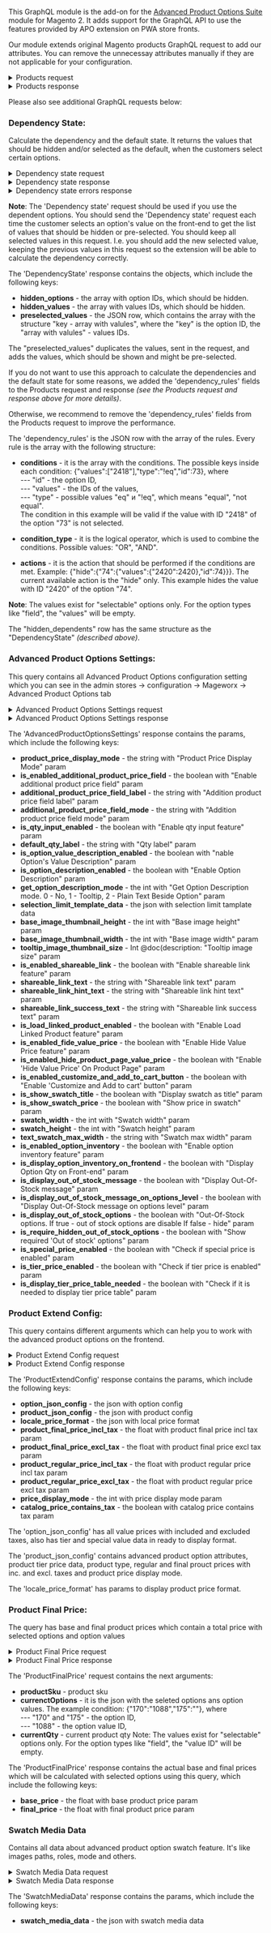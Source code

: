 This GraphQL module is the add-on for the [Advanced Product Options Suite](https://www.mageworx.com/magento-2-advanced-product-options-suite.html) module for Magento 2. It adds support for the GraphQL API to use the features provided by APO extension on PWA store fronts.

Our module extends original Magento products GraphQL request to add our attributes. You can remove the unnecessay attributes manually if they are not applicable for your configuration.

<details>
  <summary>Products request</summary>

Click [here](https://support.mageworx.com/images/manuals/apo/GraphQl_-_Products_-_request.txt) to download.
</details>
<details>
  <summary>Products response</summary>

Click [here](https://support.mageworx.com/images/manuals/apo/GraphQl_-_Products_-_response.txt) to download.
</details>

Please also see additional GraphQL requests below: 

### Dependency State: 
Calculate the dependency and the default state. It returns the values that should be hidden and/or selected as the default, when the customers select certain options. 

<details>
  <summary>Dependency state request</summary>

Click [here](https://support.mageworx.com/images/manuals/apo/GraphQl_-_DependencyState_-_request.txt) to download.
</details>
<details>
  <summary>Dependency state response</summary>

Click [here](https://support.mageworx.com/images/manuals/apo/GraphQl_-_DependencyState_-_response.txt) to download.
</details>
<details>
  <summary>Dependency state errors response</summary>

Click [here](https://support.mageworx.com/images/manuals/apo/GraphQl_-_DependencyState_-_error.txt) to download.
</details>

**Note**:
The 'Dependency state' request should be used if you use the dependent options. You should send the 'Dependency state' request each time the customer selects an option's value on the front-end to get the list of values that should be hidden or pre-selected. You should keep all selected values in this request. I.e. you should add the new selected value, keeping the previous values in this request so the extension will be able to calculate the dependency correctly.

The 'DependencyState' response contains the objects, which include the following keys:

- **hidden_options** - the array with option IDs, which should be hidden.
- **hidden_values** - the array with values IDs, which should be hidden.
- **preselected_values** - the JSON row, which contains the array with the structure "key - array with valules", where the "key" is the option ID, the "array with valules" - values IDs.

The "preselected_values" duplicates the values, sent in the request, and adds the values, which should be shown and might be pre-selected.

If you do not want to use this approach to calculate the dependencies and the default state for some reasons, we added the 'dependency_rules' fields to the Products request and response *(see the Products request and response above for more details)*. 

Otherwise, we recommend to remove the 'dependency_rules' fields from the Products request to improve the performance.

The 'dependency_rules' is the JSON row with the array of the rules. Every rule is the array with the following structure:

- **conditions** - it is the array with the conditions. The possible keys inside each condition: {"values":["2418"],"type":"!eq","id":73}, where <br />
--- "id" - the option ID, <br />
--- "values" - the IDs of the values, <br />
--- "type" - possible values "eq" и "!eq", which means "equal", "not equal". <br />
The condition in this example will be valid if the value with ID "2418" of the option  "73" is not selected.

- **condition_type** - it is the logical operator, which is used to combine the conditions. Possible values: "OR", "AND".

- **actions** - it is the action that should be performed if the conditions are met. Example: {"hide":{"74":{"values":{"2420":2420},"id":74}}}. The current available action is the "hide" only. This example hides the value with ID "2420" of the option "74".

**Note**:
The values exist for "selectable" options only. For the option types like "field", the "values" will be empty.

The "hidden_dependents" row has the same structure as the "DependencyState" *(described above)*.


### Advanced Product Options Settings:
This query contains all Advanced Product Options configuration setting which you can see in the admin stores -> configuration -> Mageworx -> Advanced Product Options tab

<details>
  <summary>Advanced Product Options Settings request</summary>

Click [here](https://support.mageworx.com/images/manuals/apo/GraphQl_-_AdvancedProductOptionsSettings_-_request.txt) to download.
</details>

<details>
  <summary>Advanced Product Options Settings response</summary>

Click [here](https://support.mageworx.com/images/manuals/apo/GraphQl_-_AdvancedProductOptionsSettings_-_response.txt) to download.
</details>

The 'AdvancedProductOptionsSettings' response contains the params, which include the following keys:

- **product_price_display_mode** - the string with "Product Price Display Mode" param
- **is_enabled_additional_product_price_field** - the boolean with "Enable additional product price field" param
- **additional_product_price_field_label** - the string with "Addition product price field label" param
- **additional_product_price_field_mode** - the string with "Addition product price field mode" param
- **is_qty_input_enabled** - the boolean with "Enable qty input feature" param
- **default_qty_label** - the string with "Qty label" param
- **is_option_value_description_enabled** - the boolean with "nable Option's Value Description" param
- **is_option_description_enabled** - the boolean with "Enable Option Description" param
- **get_option_description_mode** - the int with "Get Option Description mode. 0 - No, 1 - Tooltip, 2 - Plain Text Beside Option" param
- **selection_limit_template_data** - the json with selection limit tamplate data
- **base_image_thumbnail_height** - the int with "Base image height" param
- **base_image_thumbnail_width** - the int with "Base image width" param
- **tooltip_image_thumbnail_size** - Int @doc(description: "Tooltip image size" param
- **is_enabled_shareable_link** - the boolean with "Enable shareable link feature" param
- **shareable_link_text** - the string with "Shareable link text" param
- **shareable_link_hint_text** - the string with "Shareable link hint text" param
- **shareable_link_success_text** - the string with "Shareable link success text" param
- **is_load_linked_product_enabled** - the boolean with "Enable Load Linked Product feature" param
- **is_enabled_fide_value_price** - the boolean with "Enable Hide Value Price feature" param
- **is_enabled_hide_product_page_value_price** - the boolean with "Enable 'Hide Value Price' On Product Page" param
- **is_enabled_customize_and_add_to_cart_button** - the boolean with "Enable 'Customize and Add to cart' button" param
- **is_show_swatch_title** - the boolean with "Display swatch as title" param
- **is_show_swatch_price** - the boolean with "Show price in swatch" param
- **swatch_width** - the int with "Swatch width" param
- **swatch_height** - the int with "Swatch height" param
- **text_swatch_max_width** - the string with "Swatch max width" param
- **is_enabled_option_inventory** - the boolean with "Enable option inventory feature" param
- **is_display_option_inventory_on_frontend** - the boolean with "Display Option Qty on Front-end" param
- **is_display_out_of_stock_message** - the boolean with "Display Out-Of-Stock message" param
- **is_display_out_of_stock_message_on_options_level** - the boolean with "Display Out-Of-Stock message on options level" param
- **is_display_out_of_stock_options** - the boolean with "Out-Of-Stock options. If true - out of stock options are disable If false - hide" param
- **is_require_hidden_out_of_stock_options** - the boolean with "Show required 'Out of stock' options" param
- **is_special_price_enabled** - the boolean with "Check if special price is enabled" param
- **is_tier_price_enabled** - the boolean with "Check if tier price is enabled" param
- **is_display_tier_price_table_needed** - the boolean with "Check if it is needed to display tier price table" param


### Product Extend Config:
This query contains different arguments which can help you to work with the advanced product options on the frontend.

<details>
  <summary>Product Extend Config request</summary>

Click [here](https://support.mageworx.com/images/manuals/apo/GraphQl_-_ProductExtendConfig_-_request.txt) to download.
</details>

<details>
  <summary>Product Extend Config response</summary>

Click [here](https://support.mageworx.com/images/manuals/apo/GraphQl_-_ProductExtendConfig_-_response.txt) to download.
</details>

The 'ProductExtendConfig' response contains the params, which include the following keys:

- **option_json_config** - the json with option config
- **product_json_config** - the json with product config
- **locale_price_format** - the json with local price format
- **product_final_price_incl_tax** - the float with product final price incl tax param
- **product_final_price_excl_tax** - the float with product final price excl tax param
- **product_regular_price_incl_tax** - the float with product regular price incl tax param
- **product_regular_price_excl_tax** - the float with product regular price excl tax param
- **price_display_mode** - the int with price display mode param
- **catalog_price_contains_tax** - the boolean with catalog price contains tax param

The 'option_json_config' has all value prices with included and excluded taxes, also has tier and special value data in 
ready to display format.

The 'product_json_config' contains advanced product option attributes, product tier price data, product type, 
regular and final prouct prices with inc. and excl. taxes and product price display mode.

The 'locale_price_format' has params to display product price format.


### Product Final Price:
The query has base and final product prices which contain a total price with selected options and option values

<details>
  <summary>Product Final Price request</summary>

Click [here](https://support.mageworx.com/images/manuals/apo/GraphQl_-_ProductFinalPrice_-_request.txt) to download.
</details>

<details>
  <summary>Product Final Price response</summary>

Click [here](https://support.mageworx.com/images/manuals/apo/GraphQl_-_ProductFinalPrice_-_response.txt) to download.
</details>

The 'ProductFinalPrice' request contains the next arguments:

- **productSku** - product sku
- **currenctOptions** - it is the json with the seleted options ans option values. The example condition: {\"170\":\"1088\",\"175\":\"\"}, where <br />
  --- "170" and "175" - the option ID, <br />
  --- "1088" - the option value ID, <br />
- **currentQty** - current product qty
Note: The values exist for "selectable" options only. For the option types like "field", the "value ID" will be empty.

The 'ProductFinalPrice' response contains the actual base and final prices which will be calculated with selected options using this query, which include the following keys:

- **base_price** - the float with base product price param
- **final_price** - the float with final product price param


### Swatch Media Data
Contains all data about advanced product option swatch feature. It's like images paths, roles, mode and others.

<details>
  <summary>Swatch Media Data request</summary>

Click [here](https://support.mageworx.com/images/manuals/apo/GraphQl_-_SwatchMediaData_-_request.txt) to download.
</details>
<details>
  <summary>Swatch Media Data response</summary>

Click [here](https://support.mageworx.com/images/manuals/apo/GraphQl_-_SwatchMediaData_-_response.txt) to download.
</details>

The 'SwatchMediaData' response contains the params, which include the following keys:

- **swatch_media_data** - the json with swatch media data
